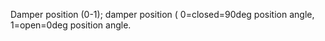 ﻿Damper position (0-1); damper position ( 0=closed=90deg position angle, 1=open=0deg position angle.